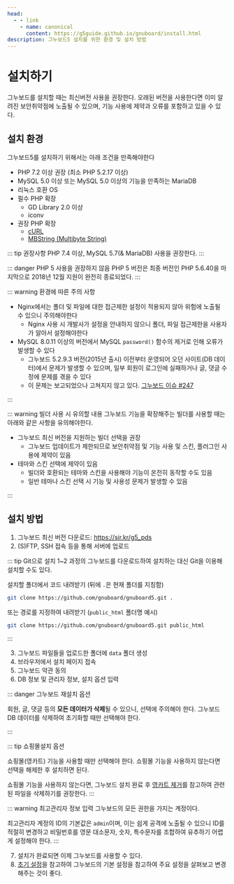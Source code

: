 ```yaml
---
head:
  - - link
    - name: canonical
      content: https://g5guide.github.io/gnuboard/install.html
description: 그누보드5 설치를 위한 환경 및 설치 방법
---
```


# 설치하기

그누보드를 설치할 때는 최신버전 사용을 권장한다. 오래된 버전을 사용한다면 이미 알려진 보안취약점에 노출될 수 있으며, 기능 사용에 제약과 오류를 포함하고 있을 수 있다.

## 설치 환경

그누보드5를 설치하기 위해서는 아래 조건을 만족해야한다

- PHP 7.2 이상 권장 (최소 PHP 5.2.17 이상)
- MySQL 5.0 이상 또는 MySQL 5.0 이상의 기능을 만족하는 MariaDB
- 리눅스 호환 OS
- 필수 PHP 확장
  - GD Library 2.0 이상
  - iconv
- 권장 PHP 확장
  - [cURL](https://www.php.net/curl)
  - [MBString (Multibyte String)](https://www.php.net/manual/en/)

::: tip 권장사항
PHP 7.4 이상, MySQL 5.7(& MariaDB) 사용을 권장한다.
:::

::: danger PHP 5 사용을 권장하지 않음
PHP 5 버전은 최종 버전인 PHP 5.6.40을 마지막으로 2018년 12월 지원이 완전히 종료되었다.
:::

::: warning 환경에 따른 주의 사항

- Nginx에서는 폴더 및 파일에 대한 접근제한 설정이 적용되지 않아 위험에 노출될 수 있으니 주의해야한다
  - Nginx 사용 시 개발사가 설정을 안내하지 않으니 폴더, 파일 접근제한을 사용자가 알아서 설정해야한다
- MySQL 8.0.11 이상의 버전에서 MySQL `password()` 함수의 제거로 인해 오류가 발생할 수 있다
  - 그누보드 5.2.9.3 버전(2015년 출시) 이전부터 운영되어 오던 사이트(DB 데이터)에서 문제가 발생할 수 있으며, 일부 회원이 로그인에 실패하거나 글, 댓글 수정에 문제를 겪을 수 있다
  - 이 문제는 보고되었으나 고쳐지지 않고 있다. [그누보드 이슈 #247](https://github.com/gnuboard/gnuboard5/issues/247)

:::

::: warning 빌더 사용 시 유의할 내용
그누보드 기능을 확장해주는 빌더를 사용할 때는 아래와 같은 사항을 유의해야한다.

- 그누보드 최신 버전을 지원하는 빌더 선택을 권장
  - 그누보드 업데이트가 제한되므로 보안취약점 및 기능 사용 및 스킨, 플러그인 사용에 제약이 있음
- 테마와 스킨 선택에 제약이 있음
  - 빌더와 호환되는 테마와 스킨을 사용해야 기능이 온전히 동작할 수도 있음
  - 일반 테마나 스킨 선택 시 기능 및 사용성 문제가 발생할 수 있음

:::

## 설치 방법

1. 그누보드 최신 버전 다운로드: https://sir.kr/g5_pds
2. (S)FTP, SSH 접속 등을 통해 서버에 업로드

::: tip Git으로 설치
1~2 과정의 그누보드를 다운로드하여 설치하는 대신 Git을 이용해 설치할 수도 있다.

설치할 폴더에서 코드 내려받기 (뒤에 `.`은 현재 폴더를 지칭함)

```bash
git clone https://github.com/gnuboard/gnuboard5.git .
```

또는 경로를 지정하여 내려받기 (`public_html` 폴더명 예시)

```bash
git clone https://github.com/gnuboard/gnuboard5.git public_html
```

:::

3. 그누보드 파일들을 업로드한 폴더에 `data` 폴더 생성
4. 브라우저에서 설치 페이지 접속
5. 그누보드 약관 동의
6. DB 정보 및 관리자 정보, 설치 옵션 입력

::: danger 그누보드 재설치 옵션

회원, 글, 댓글 등의 **모든 데이터가 삭제**될 수 있으니, 선택에 주의해야 한다.
그누보드 DB 데이터를 삭제하여 초기화할 때만 선택해야 한다.

:::

::: tip 쇼핑몰설치 옵션

쇼핑몰(영카트) 기능을 사용할 때만 선택해야 한다. 쇼핑몰 기능을 사용하지 않는다면 선택을 해제한 후 설치하면 된다.

쇼핑몰 기능을 사용하지 않는다면, 그누보드 설치 완료 후 [영카트 제거](./config.html#미사용-영카트-제거)를 참고하여 관련된 파일을 삭제하기를 권장한다.
:::

::: warning 최고관리자 정보 입력
그누보드의 모든 권한을 가지는 계정이다.

최고관리자 계정의 ID의 기본값은 `admin`이며, 이는 쉽게 공격에 노출될 수 있으니 ID를 적절히 변경하고 비밀번호를 영문 대소문자, 숫자, 특수문자를 조합하여 유추하기 어렵게 설정해야 한다.
:::

7. 설치가 완료되면 이제 그누보드를 사용할 수 있다.
8. [초기 설정](./config.html)을 참고하여 그누보드의 기본 설정을 참고하여 주요 설정을 살펴보고 변경해주는 것이 좋다.
